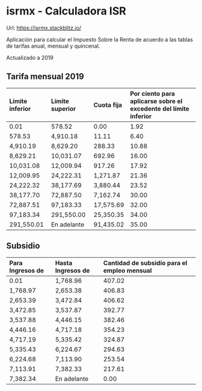# isrmx - Calculadora ISR

Url: https://isrmx.stackblitz.io/

Aplicación para calcular el Impuesto Sobre la Renta de acuerdo a las tablas de tarifas anual, mensual y quincenal.

Actualizado a 2019

## Tarifa mensual 2019

| Límite inferior | Límite superior       | Cuota fija | Por ciento para aplicarse sobre el excedente del límite inferior |
| :-------------- | :-------------------- | :--------- | :--------------------------------------------------------------- |
| 0.01            | 578.52                | 0.00       | 1.92                                                             |
| 578.53          | 4,910.18              | 11.11      | 6.40                                                             |
| 4,910.19        | 8,629.20              | 288.33     | 10.88                                                            |
| 8,629.21        | 10,031.07             | 692.96     | 16.00                                                            |
| 10,031.08       | 12,009.94             | 917.26     | 17.92                                                            |
| 12,009.95       | 24,222.31             | 1,271.87   | 21.36                                                            |
| 24,222.32       | 38,177.69             | 3,880.44   | 23.52                                                            |
| 38,177.70       | 72,887.50             | 7,162.74   | 30.00                                                            |
| 72,887.51       | 97,183.33             | 17,575.69  | 32.00                                                            |
| 97,183.34       | 291,550.00            | 25,350.35  | 34.00                                                            |
| 291,550.01      | En adelante           |91,435.02   | 35.00                                                            |

## Subsidio

| Para Ingresos de | Hasta Ingresos de | Cantidad de subsidio para el empleo mensual |
| :--------------- | :---------------- | :------------------------------------------ |
| 0.01             | 1,768.96          | 407.02                                      |
| 1,768.97         | 2,653.38          | 406.83                                      |
| 2,653.39         | 3,472.84          | 406.62                                      |
| 3,472.85         | 3,537.87          | 392.77                                      |
| 3,537.88         | 4,446.15          | 382.46                                      |
| 4,446.16         | 4,717.18          | 354.23                                      |
| 4,717.19         | 5,335.42          | 324.87                                      |
| 5,335.43         | 6,224.67          | 294.63                                      |
| 6,224.68         | 7,113.90          | 253.54                                      |
| 7,113.91         | 7,382.33          | 217.61                                      |
| 7,382.34         | En adelante       | 0.00                                        |
